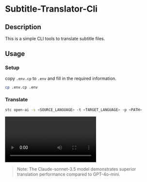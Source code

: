 # Subtitle-Translator-Cli
## Description
This is a simple CLI tools to translate subtitle files.

## Usage
### Setup
copy `.env.cp` to `.env` and fill in the required information.
```bash
cp .env.cp .env
```
### Translate
```bash
stc open-ai -s <SOURCE_LANGUAGE> -t <TARGET_LANGUAGE> -p <PATH>
```

![Demo](./img/demo.mp4)
> Note: The Claude-sonnet-3.5 model demonstrates superior translation performance compared to GPT-4o-mini.